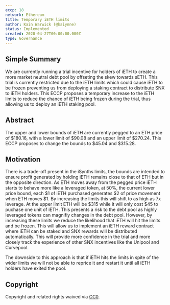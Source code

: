 ```yaml
---
eccp: 18
network: Ethereum
title: Temporary iETH limits
author: Kain Warwick (@kaiynne)
status: Implemented
created: 2020-04-27T00:00:00.000Z
type: Governance
---
```


## Simple Summary

<!--"If you can't explain it simply, you don't understand it well enough." Provide a simplified and layman-accessible explanation of the ECCP.-->

We are currently running a trial incentive for holders of iETH to create a more market neutral debt pool by offseting the skew towards sETH. This trial is currently restricted due to the iETH limits which could cause iETH to be frozen preventing us from deploying a staking contract to distribute SNX to iETH holders. This ECCP proposes a temporary increase to the iETH limits to reduce the chance of iETH being frozen during the trial, thus allowing us to deploy an iETH staking pool.

## Abstract

<!--A short (~200 word) description of the variable change proposed.-->

The upper and lower bounds of iETH are currently pegged to an ETH price of $180.16, with a lower limit of $90.08 and an upper limit of $270.24. This ECCP proposes to change the bounds to $45.04 and $315.28.

## Motivation

<!--The motivation is critical for ECCPs that want to update variables within Elysian. It should clearly explain why the existing variable is not incentive aligned. ECCP submissions without sufficient motivation may be rejected outright.-->

There is a trade-off present in the iSynths limits, the bounds are intended to ensure profit generated by holding iETH remains close to that of ETH but in the opposite direction. As ETH moves away from the pegged price iETH starts to behave more like a leveraged token, at 50%, the current lower price bound, each $1 of iETH purchased generates $2 of price movement when ETH moves $1. By increasing the limits this will shift to as high as 7x leverage. At the upper limit ETH will be $315 while it will only cost $45 to puchase one unit of iETH. This presents a risk to the debt pool as highly leveraged tokens can magnifiy changes in the debt pool. However, by increasing these limits we reduce the likelihood that iETH will hit the limits and be frozen. This will allow us to implement an iETH reward contract where iETH can be staked and SNX rewards will be distributed automatically. This will provide more confidence in the trial and more closely track the experience of other SNX incentives like the Unipool and Curvepool.

The downside to this approach is that if iETH hits the limits in spite of the wider limits we will not be able to reprice it and restart it until all iETH holders have exited the pool.

## Copyright

Copyright and related rights waived via [CC0](https://creativecommons.org/publicdomain/zero/1.0/).
